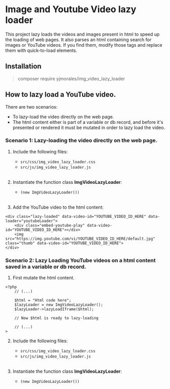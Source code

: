 
# Image and Youtube Video lazy loader

This project lazy loads the videos and images present in html to speed up the loading of web pages. It also parses an
html containing search for images or YouTube videos. If you find them, modify those tags and replace them with
quick-to-load elements.

## Installation 

> composer require yjmorales/img_video_lazy_loader

## How to lazy load a YouTube video.

There are two scenarios:

- To lazy-load the video directly on the web page.
- The html content either is part of a variable or db record, and before it's presented or rendered it must be mutated
  in order to lazy load the video.

### Scenario 1: Lazy-loading the video directly on the web page.

1. Include the following files:
    * `src/css/img_video_lazy_loader.css`
    * `src/js/img_video_lazy_loader.js`
      <br>
      <br>

2. Instantiate the function class **ImgVideoLazyLoader**:
    * `(new ImgVideoLazyLoader())`
      <br>
      <br>

3. Add the YouTube video to the html content:

```
<div class="lazy-loaded" data-video-id="YOUTUBE_VIDEO_ID_HERE" data-loader="youtubeLoader">
    <div class="embed-youtube-play" data-video-id="YOUTUBE_VIDEO_ID_HERE"></div>
    <img src="https://img.youtube.com/vi/YOUTUBE_VIDEO_ID_HERE/default.jpg" class="thumb" data-video-id="YOUTUBE_VIDEO_ID_HERE">
</div>
```     

### Scenario 2: Lazy Loading YouTube videos on a html content saved in a variable or db record.

1. First mutate the html content. 
```
<?php
    // (...)
    
    $html = "Html code here";
    $lazyLoader = new ImgVideoLazyLoader();
    $lazyLoader->lazyLoadIframe($html);
    
    // Now $html is ready to lazy-loading
    
    // (...)
>
```
2. Include the following files:
    * `src/css/img_video_lazy_loader.css`
    * `src/js/img_video_lazy_loader.js`
      <br>
      <br>

3. Instantiate the function class **ImgVideoLazyLoader**:
    * `(new ImgVideoLazyLoader())`
      <br>
      <br>





